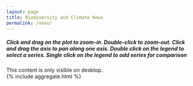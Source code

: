 ```yaml
---
layout: page
title: Biodiversity and Climate News
permalink: /news/
---
```


<h5>
Click and drag on the plot to zoom-in. Double-click to zoom-out. Click and drag the axis to pan along one axis. Double click on the legend to select a series. Single click on the legend to add series for comparison
</h5>



<div class="desktop-only">
  This content is only visible on desktop.
 
</div>



<div style="display: block;">
  <!-- This content will always be displayed -->
  {% include aggregate.html %}
</div>

<div style="display: none;">
  <!-- This content will be hidden by default -->
  This content is only visible on mobile.
</div>

<!-- Apply the following styles to show or hide content based on screen size -->
<style>
  @media (max-width: 767px) {
    div[style="display: block;"] {
      display: none;
    }
    div[style="display: none;"] {
      display: block;
    }
  }
</style>
